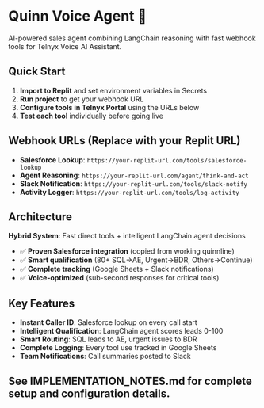 # Quinn Voice Agent 🎯

AI-powered sales agent combining LangChain reasoning with fast webhook tools for Telnyx Voice AI Assistant.

## Quick Start

1. **Import to Replit** and set environment variables in Secrets
2. **Run project** to get your webhook URL  
3. **Configure tools in Telnyx Portal** using the URLs below
4. **Test each tool** individually before going live

## Webhook URLs (Replace with your Replit URL)

- **Salesforce Lookup**: `https://your-replit-url.com/tools/salesforce-lookup`
- **Agent Reasoning**: `https://your-replit-url.com/agent/think-and-act`  
- **Slack Notification**: `https://your-replit-url.com/tools/slack-notify`
- **Activity Logger**: `https://your-replit-url.com/tools/log-activity`

## Architecture

**Hybrid System**: Fast direct tools + intelligent LangChain agent decisions

- ✅ **Proven Salesforce integration** (copied from working quinnline)
- ✅ **Smart qualification** (80+ SQL→AE, Urgent→BDR, Others→Continue)  
- ✅ **Complete tracking** (Google Sheets + Slack notifications)
- ✅ **Voice-optimized** (sub-second responses for critical tools)

## Key Features

- **Instant Caller ID**: Salesforce lookup on every call start
- **Intelligent Qualification**: LangChain agent scores leads 0-100
- **Smart Routing**: SQL leads to AE, urgent issues to BDR
- **Complete Logging**: Every tool use tracked in Google Sheets
- **Team Notifications**: Call summaries posted to Slack

## See IMPLEMENTATION_NOTES.md for complete setup and configuration details.